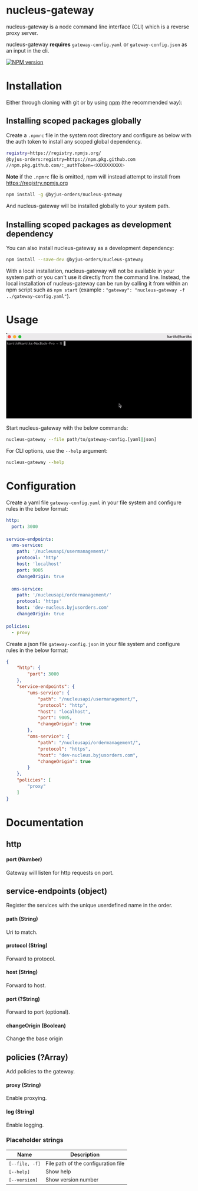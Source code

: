 # nucleus-gateway

nucleus-gateway is a node command line interface (CLI) which is a reverse proxy server.

nucleus-gateway  **requires**  `gateway-config.yaml` or `gateway-config.json` as an input in the cli.

[![NPM version](https://badge.fury.io/js/nucleus-gateway.svg)](https://npm.pkg.github.com/nucleus-gateway)


# Installation

Either through cloning with git or by using [npm](http://npmjs.org) (the recommended way):
## Installing scoped packages globally

Create a `.npmrc` file in the system root directory and configure as below with the auth token to install any scoped global dependency.  

```bash
registry=https://registry.npmjs.org/
@byjus-orders:registry=https://npm.pkg.github.com
//npm.pkg.github.com/:_authToken=<XXXXXXXXXX>
```

**Note** if the `.npmrc` file is omitted, npm will instead attempt to install from https://registry.npmjs.org 


```bash
npm install -g @byjus-orders/nucleus-gateway
```

And nucleus-gateway will be installed globally to your system path.

## Installing scoped packages as development dependency

You can also install nucleus-gateway as a development dependency:

```bash
npm install --save-dev @byjus-orders/nucleus-gateway
```

With a local installation, nucleus-gateway will not be available in your system path or you can't use it directly from the command line. Instead, the local installation of nucleus-gateway can be run by calling it from within an npm script such as `npm start` (example : `"gateway": "nucleus-gateway -f ../gateway-config.yaml"`).

# Usage

![Alt text](./assets/demo_cli.gif)

Start nucleus-gateway with the below commands:

```bash
nucleus-gateway --file path/to/gateway-config.[yaml|json]
```

For CLI options, use the `--help` argument:

```bash
nucleus-gateway --help
```


# Configuration

Create a yaml file `gateway-config.yaml` in your file system and configure rules in the below format:

```yaml
http:
  port: 3000    

service-endpoints: 
  ums-service:
    path: '/nucleusapi/usermanagement/'  
    protocol: 'http'                     
    host: 'localhost'                    
    port: 9005                           
    changeOrigin: true                   

  oms-service:
    path: '/nucleusapi/ordermanagement/'
    protocol: 'https'
    host: 'dev-nucleus.byjusorders.com'
    changeOrigin: true        

policies:
  - proxy   

```

Create a json file `gateway-config.json` in your file system and configure rules in the below format:

```json
{
    "http": {
        "port": 3000
    },
    "service-endpoints": {
        "ums-service": {
            "path": "/nucleusapi/usermanagement/",
            "protocol": "http",
            "host": "localhost",
            "port": 9005,
            "changeOrigin": true
        },
        "oms-service": {
            "path": "/nucleusapi/ordermanagement/",
            "protocol": "https",
            "host": "dev-nucleus.byjusorders.com",
            "changeOrigin": true
        }
    },
    "policies": [
        "proxy"
    ]
}
```
# Documentation

## http

#### port (Number)

Gateway will listen for http requests on port.

## service-endpoints (object)

Register the services with the unique userdefined name in the order.

#### path (String)

Uri to match.

#### protocol (String)

Forward to protocol.                      

#### host (String)

Forward to host.

#### port (?String)

Forward to port (optional).


#### changeOrigin (Boolean)

Change the base origin


## policies (?Array)

Add policies to the gateway.

#### proxy (String)

Enable proxying.                      

#### log (String)

Enable logging.                      

### Placeholder strings

Name | Description
--- | ---
`[--file, -f]` | File path of the configuration file
`[--help]` | Show help
`[--version]` | Show version number